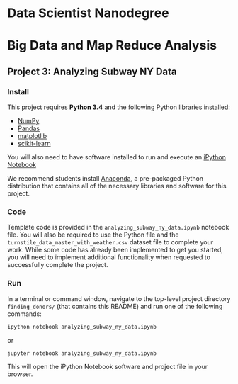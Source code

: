 # Data Scientist Nanodegree
# Big Data and Map Reduce Analysis
## Project 3: Analyzing Subway NY Data

### Install

This project requires **Python 3.4** and the following Python libraries installed:

- [NumPy](http://www.numpy.org/)
- [Pandas](http://pandas.pydata.org)
- [matplotlib](http://matplotlib.org/)
- [scikit-learn](http://scikit-learn.org/stable/)

You will also need to have software installed to run and execute an [iPython Notebook](http://ipython.org/notebook.html)

We recommend students install [Anaconda](https://www.continuum.io/downloads), a pre-packaged Python distribution that contains all of the necessary libraries and software for this project. 

### Code

Template code is provided in the `analyzing_subway_ny_data.ipynb` notebook file. You will also be required to use the Python file and the `turnstile_data_master_with_weather.csv` dataset file to complete your work. While some code has already been implemented to get you started, you will need to implement additional functionality when requested to successfully complete the project.

### Run

In a terminal or command window, navigate to the top-level project directory `finding_donors/` (that contains this README) and run one of the following commands:

```bash
ipython notebook analyzing_subway_ny_data.ipynb
```  
or
```bash
jupyter notebook analyzing_subway_ny_data.ipynb
```

This will open the iPython Notebook software and project file in your browser.
